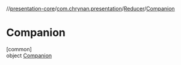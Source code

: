 //[presentation-core](../../../../index.md)/[com.chrynan.presentation](../../index.md)/[Reducer](../index.md)/[Companion](index.md)

# Companion

[common]\
object [Companion](index.md)
